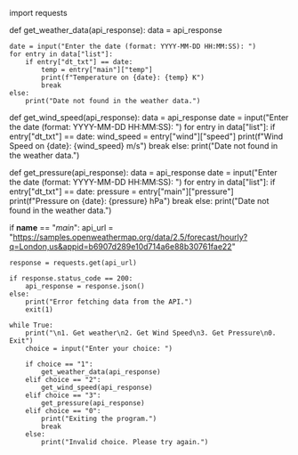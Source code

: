 import requests

def get_weather_data(api_response):
    data = api_response

    date = input("Enter the date (format: YYYY-MM-DD HH:MM:SS): ")
    for entry in data["list"]:
        if entry["dt_txt"] == date:
            temp = entry["main"]["temp"]
            print(f"Temperature on {date}: {temp} K")
            break
    else:
        print("Date not found in the weather data.")


def get_wind_speed(api_response):
    data = api_response
    date = input("Enter the date (format: YYYY-MM-DD HH:MM:SS): ")
    for entry in data["list"]:
        if entry["dt_txt"] == date:
            wind_speed = entry["wind"]["speed"]
            print(f"Wind Speed on {date}: {wind_speed} m/s")
            break
    else:
        print("Date not found in the weather data.")


def get_pressure(api_response):
    data = api_response
    date = input("Enter the date (format: YYYY-MM-DD HH:MM:SS): ")
    for entry in data["list"]:
        if entry["dt_txt"] == date:
            pressure = entry["main"]["pressure"]
            print(f"Pressure on {date}: {pressure} hPa")
            break
    else:
        print("Date not found in the weather data.")


if __name__ == "_main_":
    api_url = "https://samples.openweathermap.org/data/2.5/forecast/hourly?q=London,us&appid=b6907d289e10d714a6e88b30761fae22"

    response = requests.get(api_url)

    if response.status_code == 200:
        api_response = response.json()
    else:
        print("Error fetching data from the API.")
        exit(1)

    while True:
        print("\n1. Get weather\n2. Get Wind Speed\n3. Get Pressure\n0. Exit")
        choice = input("Enter your choice: ")

        if choice == "1":
            get_weather_data(api_response)
        elif choice == "2":
            get_wind_speed(api_response)
        elif choice == "3":
            get_pressure(api_response)
        elif choice == "0":
            print("Exiting the program.")
            break
        else:
            print("Invalid choice. Please try again.")

